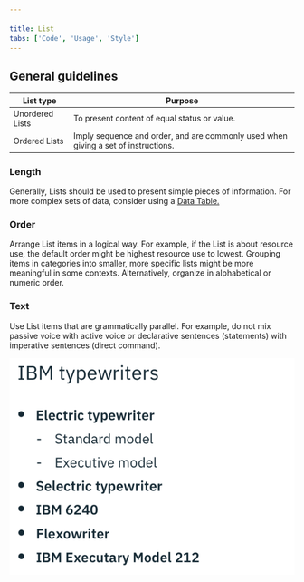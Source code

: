 ```yaml
---

title: List
tabs: ['Code', 'Usage', 'Style']
---
```


## General guidelines

| List type       | Purpose                                                                            |
| --------------- | ---------------------------------------------------------------------------------- |
| Unordered Lists | To present content of equal status or value.                                       |
| Ordered Lists   | Imply sequence and order, and are commonly used when giving a set of instructions. |

### Length

Generally, Lists should be used to present simple pieces of information. For more complex sets of data, consider using a [Data Table.](/components/data-table)

### Order

Arrange List items in a logical way. For example, if the List is about resource use, the default order might be highest resource use to lowest. Grouping items in categories into smaller, more specific lists might be more meaningful in some contexts. Alternatively, organize in alphabetical or numeric order.

### Text

Use List items that are grammatically parallel. For example, do not mix passive voice with active voice or declarative sentences (statements) with imperative sentences (direct command).

<div class="image-component">
    <img src="images/list-usage-1.png" alt="List example" />
</div>
